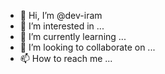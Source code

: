 - 👋 Hi, I’m @dev-iram
- 👀 I’m interested in ...
- 🌱 I’m currently learning ...
- 💞️ I’m looking to collaborate on ...
- 📫 How to reach me ...

<!---
dev-iram/dev-iram is a ✨ special ✨ repository because its `README.md` (this file) appears on your GitHub profile.
You can click the Preview link to take a look at your changes.
--->
